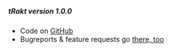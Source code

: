 ##### tRakt version 1.0.0

* Code on [GitHub](https://github.com/jemus42/tRakt-shiny)  
* Bugreports & feature requests go [there, too](https://github.com/jemus42/tRakt-shiny/issues)  

